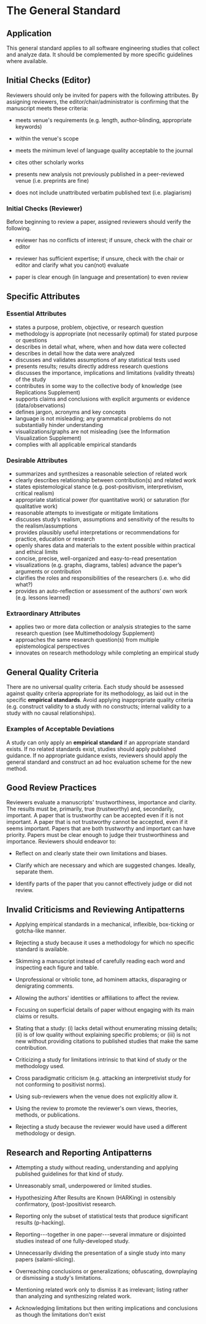 # The General Standard 

## Application 

This general standard applies to all software engineering studies that
collect and analyze data. It should be complemented by more specific
guidelines where available.

## Initial Checks (Editor) 

Reviewers should only be invited for papers with the following
attributes. By assigning reviewers, the editor/chair/administrator is
confirming that the manuscript meets these criteria:

-   meets venue's requirements (e.g. length, author-blinding,
    appropriate keywords)

-   within the venue's scope

-   meets the minimum level of language quality acceptable to the
    journal

-   cites other scholarly works

-   presents new analysis not previously published in a peer-reviewed
    venue (i.e. preprints are fine)

-   does not include unattributed verbatim published text (i.e.
    plagiarism)

### Initial Checks (Reviewer)

Before beginning to review a paper, assigned reviewers should verify the
following.

-   reviewer has no conflicts of interest; if unsure, check with the
    chair or editor

-   reviewer has sufficient expertise; if unsure, check with the chair
    or editor and clarify what you can(not) evaluate

-   paper is clear enough (in language and presentation) to even review

## Specific Attributes 

### Essential Attributes 
-	states a purpose, problem, objective, or research question
-	methodology is appropriate (not necessarily optimal) for stated purpose or questions
-	describes in detail what, where, when and how data were collected
-	describes in detail how the data were analyzed
-	discusses and validates assumptions of any statistical tests used 
-	presents results; results directly address research questions
-	discusses the importance, implications and limitations (validity threats) of the study
-	contributes in some way to the collective body of knowledge (see Replications Supplement)
-	supports claims and conclusions with explicit arguments or evidence (data/observations)
-	defines jargon, acronyms and key concepts
-	language is not misleading; any grammatical problems do not substantially hinder understanding
-	visualizations/graphs are not misleading (see the Information Visualization Supplement)
-	complies with all applicable empirical standards

### Desirable Attributes 
-	summarizes and synthesizes a reasonable selection of related work
-	clearly describes relationship between contribution(s) and related work
-	states epistemological stance (e.g. post-positivism, interpretivism, critical realism)
-	appropriate statistical power (for quantitative work) or saturation (for qualitative work)
-	reasonable attempts to investigate or mitigate limitations
-	discusses study’s realism, assumptions and sensitivity of the results to the realism/assumptions
-	provides plausibly useful interpretations or recommendations for practice, education or research
-	openly shares data and materials to the extent possible within practical and ethical limits
-	concise, precise, well-organized and easy-to-read presentation
-	visualizations (e.g. graphs, diagrams, tables) advance the paper’s arguments or contribution
-	clarifies the roles and responsibilities of the researchers (i.e. who did what?)
-	provides an auto-reflection or assessment of the authors’ own work (e.g. lessons learned)

### Extraordinary Attributes 	
-	applies two or more data collection or analysis strategies to the same research question (see Multimethodology Supplement)
-	approaches the same research question(s) from multiple epistemological perspectives
-	innovates on research methodology while completing an empirical study


## General Quality Criteria 

There are no universal quality criteria. Each study should be assessed
against quality criteria appropriate for its methodology, as laid out in
the specific **empirical standards**. Avoid applying inappropriate
quality criteria (e.g. construct validity to a study with no constructs;
internal validity to a study with no causal relationships).

### Examples of Acceptable Deviations 

A study can only apply an **empirical standard** if an appropriate
standard exists. If no related standards exist, studies should apply
published guidance. If no appropriate guidance exists, reviewers should
apply the general standard and construct an ad hoc evaluation scheme for
the new method.

## Good Review Practices 

Reviewers evaluate a manuscripts' trustworthiness, importance and
clarity. The results must be, primarily, true (trustworthy) and,
secondarily, important. A paper that is trustworthy can be accepted even
if it is not important. A paper that is not trustworthy cannot be
accepted, even if it seems important. Papers that are both trustworthy
and important can have priority. Papers must be clear enough to judge
their trustworthiness and importance. Reviewers should endeavor to:

-   Reflect on and clearly state their own limitations and biases.

-   Clarify which are necessary and which are suggested changes.
    Ideally, separate them.

-   Identify parts of the paper that you cannot effectively judge or did
    not review.

## Invalid Criticisms and Reviewing Antipatterns

-   Applying empirical standards in a mechanical, inflexible,
    box-ticking or gotcha-like manner.

-   Rejecting a study because it uses a methodology for which no
    specific standard is available.

-   Skimming a manuscript instead of carefully reading each word and
    inspecting each figure and table.

-   Unprofessional or vitriolic tone, ad hominem attacks, disparaging or
    denigrating comments.

-   Allowing the authors' identities or affiliations to affect the
    review.

-   Focusing on superficial details of paper without engaging with its
    main claims or results.

-   Stating that a study: (i) lacks detail without enumerating missing
    details; (ii) is of low quality without explaining specific
    problems; or (iii) is not new without providing citations to
    published studies that make the same contribution.

-   Criticizing a study for limitations intrinsic to that kind of study
    or the methodology used.

-   Cross paradigmatic criticism (e.g. attacking an interpretivist study
    for not conforming to positivist norms).

-   Using sub-reviewers when the venue does not explicitly allow it.

-   Using the review to promote the reviewer\'s own views, theories,
    methods, or publications.

-   Rejecting a study because the reviewer would have used a different
    methodology or design.

## Research and Reporting Antipatterns

-   Attempting a study without reading, understanding and applying
    published guidelines for that kind of study.

-   Unreasonably small, underpowered or limited studies.

-   Hypothesizing After Results are Known (HARKing) in ostensibly
    confirmatory, (post-)positivist research.

-   Reporting only the subset of statistical tests that produce
    significant results (p-hacking).

-   Reporting---together in one paper---several immature or disjointed
    studies instead of one fully-developed study.

-   Unnecessarily dividing the presentation of a single study into many
    papers (salami-slicing).

-   Overreaching conclusions or generalizations; obfuscating,
    downplaying or dismissing a study's limitations.

-   Mentioning related work only to dismiss it as irrelevant; listing
    rather than analyzing and synthesizing related work.

-   Acknowledging limitations but then writing implications and
    conclusions as though the limitations don't exist
